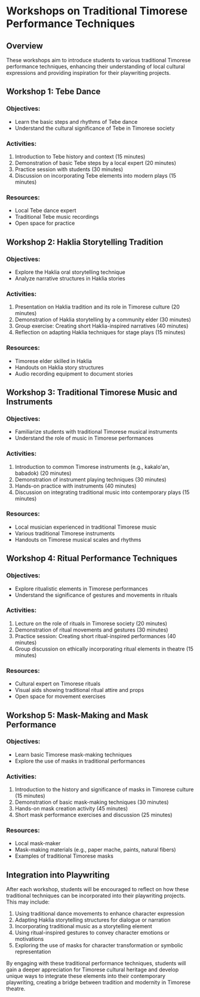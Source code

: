 # Workshops on Traditional Timorese Performance Techniques

## Overview
These workshops aim to introduce students to various traditional Timorese performance techniques, enhancing their understanding of local cultural expressions and providing inspiration for their playwriting projects.

## Workshop 1: Tebe Dance

### Objectives:
- Learn the basic steps and rhythms of Tebe dance
- Understand the cultural significance of Tebe in Timorese society

### Activities:
1. Introduction to Tebe history and context (15 minutes)
2. Demonstration of basic Tebe steps by a local expert (20 minutes)
3. Practice session with students (30 minutes)
4. Discussion on incorporating Tebe elements into modern plays (15 minutes)

### Resources:
- Local Tebe dance expert
- Traditional Tebe music recordings
- Open space for practice

## Workshop 2: Haklia Storytelling Tradition

### Objectives:
- Explore the Haklia oral storytelling technique
- Analyze narrative structures in Haklia stories

### Activities:
1. Presentation on Haklia tradition and its role in Timorese culture (20 minutes)
2. Demonstration of Haklia storytelling by a community elder (30 minutes)
3. Group exercise: Creating short Haklia-inspired narratives (40 minutes)
4. Reflection on adapting Haklia techniques for stage plays (15 minutes)

### Resources:
- Timorese elder skilled in Haklia
- Handouts on Haklia story structures
- Audio recording equipment to document stories

## Workshop 3: Traditional Timorese Music and Instruments

### Objectives:
- Familiarize students with traditional Timorese musical instruments
- Understand the role of music in Timorese performances

### Activities:
1. Introduction to common Timorese instruments (e.g., kakalo'an, babadok) (20 minutes)
2. Demonstration of instrument playing techniques (30 minutes)
3. Hands-on practice with instruments (40 minutes)
4. Discussion on integrating traditional music into contemporary plays (15 minutes)

### Resources:
- Local musician experienced in traditional Timorese music
- Various traditional Timorese instruments
- Handouts on Timorese musical scales and rhythms

## Workshop 4: Ritual Performance Techniques

### Objectives:
- Explore ritualistic elements in Timorese performances
- Understand the significance of gestures and movements in rituals

### Activities:
1. Lecture on the role of rituals in Timorese society (20 minutes)
2. Demonstration of ritual movements and gestures (30 minutes)
3. Practice session: Creating short ritual-inspired performances (40 minutes)
4. Group discussion on ethically incorporating ritual elements in theatre (15 minutes)

### Resources:
- Cultural expert on Timorese rituals
- Visual aids showing traditional ritual attire and props
- Open space for movement exercises

## Workshop 5: Mask-Making and Mask Performance

### Objectives:
- Learn basic Timorese mask-making techniques
- Explore the use of masks in traditional performances

### Activities:
1. Introduction to the history and significance of masks in Timorese culture (15 minutes)
2. Demonstration of basic mask-making techniques (30 minutes)
3. Hands-on mask creation activity (45 minutes)
4. Short mask performance exercises and discussion (25 minutes)

### Resources:
- Local mask-maker
- Mask-making materials (e.g., paper mache, paints, natural fibers)
- Examples of traditional Timorese masks

## Integration into Playwriting

After each workshop, students will be encouraged to reflect on how these traditional techniques can be incorporated into their playwriting projects. This may include:

1. Using traditional dance movements to enhance character expression
2. Adapting Haklia storytelling structures for dialogue or narration
3. Incorporating traditional music as a storytelling element
4. Using ritual-inspired gestures to convey character emotions or motivations
5. Exploring the use of masks for character transformation or symbolic representation

By engaging with these traditional performance techniques, students will gain a deeper appreciation for Timorese cultural heritage and develop unique ways to integrate these elements into their contemporary playwriting, creating a bridge between tradition and modernity in Timorese theatre.